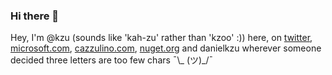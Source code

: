 ### Hi there 👋

Hey, I'm @kzu (sounds like 'kah-zu' rather than 'kzoo' :)) here, on [twitter](https://twitter.com/kzu), 
[microsoft.com](mailto:kzu@microsoft.com), [cazzulino.com](kzu@cazzulino.com), [nuget.org](http://www.nuget.org/profiles/kzu) 
and danielkzu wherever someone decided three letters are too few chars ¯\\_ (ツ)_/¯


<!--
**kzu/kzu** is a ✨ _special_ ✨ repository because its `README.md` (this file) appears on your GitHub profile.

Here are some ideas to get you started:

- 🔭 I’m currently working on ...
- 🌱 I’m currently learning ...
- 👯 I’m looking to collaborate on ...
- 🤔 I’m looking for help with ...
- 💬 Ask me about ...
- 📫 How to reach me: ...
- 😄 Pronouns: ...
- ⚡ Fun fact: ...
-->
